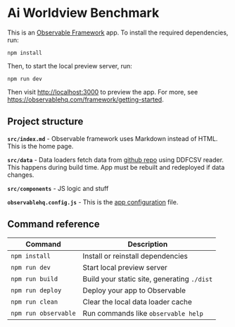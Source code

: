 # Ai Worldview Benchmark
This is an [Observable Framework](https://observablehq.com/framework/) app. To install the required dependencies, run:
```
npm install
```

Then, to start the local preview server, run:
```
npm run dev
```

Then visit <http://localhost:3000> to preview the app.
For more, see <https://observablehq.com/framework/getting-started>.

## Project structure

**`src/index.md`** - Observable framework uses Markdown instead of HTML. This is the home page.

**`src/data`** - Data loaders fetch data from [github repo](https://github.com/open-numbers/ddf--gapminder--ai_worldview_benchmark.git) using DDFCSV reader. This happens during build time. App must be rebuilt and redeployed if data changes.

**`src/components`** - JS logic and stuff

**`observablehq.config.js`** - This is the [app configuration](https://observablehq.com/framework/config) file.

## Command reference

| Command           | Description                                              |
| ----------------- | -------------------------------------------------------- |
| `npm install`        | Install or reinstall dependencies                        |
| `npm run dev`        | Start local preview server                               |
| `npm run build`      | Build your static site, generating `./dist`              |
| `npm run deploy`     | Deploy your app to Observable                            |
| `npm run clean`      | Clear the local data loader cache                        |
| `npm run observable` | Run commands like `observable help`                      |
